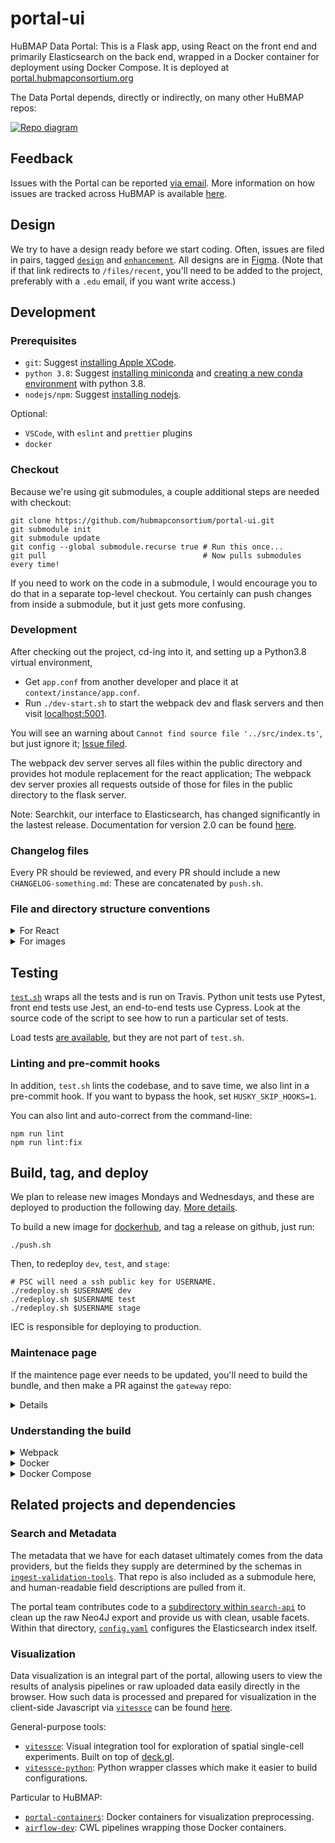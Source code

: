 # portal-ui
HuBMAP Data Portal:
This is a Flask app, using React on the front end and primarily Elasticsearch on the back end,
wrapped in a Docker container for deployment using Docker Compose.
It is deployed at [portal.hubmapconsortium.org](https://portal.hubmapconsortium.org/)

The Data Portal depends, directly or indirectly, on many other HuBMAP repos:

[![Repo diagram](https://docs.google.com/drawings/d/e/2PACX-1vQ1ISVanilVt3vewU6tekVirOxPpTsKMS3zXa8tL0J5JjdT9zS9adgXivm1ZcXxoyC_lctIlHVYhJuI/pub?w=922&amp;h=408)](https://docs.google.com/drawings/d/1q0IvliNTX0Xo9EzHTAoRZ2x1gatG_n0gOoLN7uVMJ4o/edit)

## Feedback

Issues with the Portal can be reported [via email](mailto:help@hubmapconsortium.org).
More information on how issues are tracked across HuBMAP is available
[here](https://portal.hubmapconsortium.org/docs/feedback).

## Design

We try to have a design ready before we start coding.
Often, issues are filed in pairs, tagged [`design`](https://github.com/hubmapconsortium/portal-ui/issues?q=is%3Aissue+is%3Aopen+label%3Adesign)
and [`enhancement`](https://github.com/hubmapconsortium/portal-ui/labels/enhancement).
All designs are in [Figma](https://www.figma.com/files/team/834568130405102661/HuBMAP).
(Note that if that link redirects to `/files/recent`, you'll need to be added to the project, preferably with a `.edu` email, if you want write access.)

## Development

### Prerequisites
- `git`: Suggest [installing Apple XCode](https://developer.apple.com/xcode/).
- `python 3.8`: Suggest [installing miniconda](https://docs.conda.io/en/latest/miniconda.html#macosx-installers) and [creating a new conda environment](https://docs.conda.io/projects/conda/en/latest/user-guide/tasks/manage-environments.html#creating-an-environment-with-commands) with python 3.8.
- `nodejs/npm`: Suggest [installing nodejs](https://nodejs.org/en/).

Optional:
- `VSCode`, with `eslint` and `prettier` plugins
- `docker`

### Checkout

Because we're using git submodules, a couple additional steps are needed with checkout:
```
git clone https://github.com/hubmapconsortium/portal-ui.git
git submodule init
git submodule update
git config --global submodule.recurse true # Run this once...
git pull                                   # Now pulls submodules every time!
```

If you need to work on the code in a submodule, I would encourage you to do that
in a separate top-level checkout. You certainly can push changes from inside
a submodule, but it just gets more confusing.

### Development

After checking out the project, cd-ing into it, and setting up a Python3.8 virtual environment,
- Get `app.conf` from another developer and place it at `context/instance/app.conf`.
- Run `./dev-start.sh` to start the webpack dev and flask servers and then visit [localhost:5001](http://localhost:5001).

You will see an warning about `Cannot find source file '../src/index.ts'`, but just ignore it; [Issue filed](https://github.com/hubmapconsortium/portal-ui/issues/1489).

The webpack dev server serves all files within the public directory and provides hot module replacement for the react application;
The webpack dev server proxies all requests outside of those for files in the public directory to the flask server.

Note: Searchkit, our interface to Elasticsearch, has changed significantly in the lastest release. Documentation for version 2.0 can be found [here](http://searchkit.github.io/searchkit/stable/).

### Changelog files
Every PR should be reviewed, and every PR should include a new `CHANGELOG-something.md`:
These are concatenated by `push.sh`.

### File and directory structure conventions

<details><summary>For React</summary>

- Components with tests or styles should be placed in to their own directory.
- Styles should be placed in `style.*` where the extension is js for styled components or css for stylesheets.
- Tests should be placed in `*.spec.js` where the prefix is the name of the component.
- Each component directory should have an `index.js` which exports the component as default.
- Components which share a common domain can be placed in a directory within components named after the domain.

</details>

<details><summary>For images</summary>

Images should displayed using the `source srcset` attribute. You should prepare four versions of the image starting at its original size and at 75%, 50% and 25% the original image's size preserving its aspect ratio. If available, you should also provide a 2x resolution for higher density screens. For example, to resize images using Mac's Preview you can visit the 'Tools' menu and select 'Adjust Size', from there you can change the image's width while making sure 'Scale Proportionally' and 'Resample Image' are checked. Once ready, each version of the image should be processed with an image optimizer such as ImgOptim.

Finally after processing, the images should be checked into the [`portal-images`](https://github.com/hubmapconsortium/portal-images) submodule.

For the homepage carousel, images should have a 16:9 aspect ratio, a width of at least 1400px, a title, a description, and, if desired, a url to be used for the 'Get Started' button.

</details>

## Testing
[`test.sh`](test.sh) wraps all the tests and is run on Travis.
Python unit tests use Pytest, front end tests use Jest, an end-to-end tests use Cypress.
Look at the source code of the script to see how to run a particular set of tests.

Load tests [are available](end-to-end/artillery/), but they are not part of `test.sh`.

### Linting and pre-commit hooks
In addition, `test.sh` lints the codebase, and to save time, we also lint in a pre-commit hook.
If you want to bypass the hook, set `HUSKY_SKIP_HOOKS=1`.

You can also lint and auto-correct from the command-line:
```
npm run lint
npm run lint:fix
```

## Build, tag, and deploy
We plan to release new images Mondays and Wednesdays, and these are deployed to production the following day. [More details](README-deploy-qa.md#readme).

To build a new image for [dockerhub](https://hub.docker.com/repository/docker/hubmap/portal-ui),
and tag a release on github, just run:
```
./push.sh
```

Then, to redeploy `dev`, `test`, and `stage`:
```
# PSC will need a ssh public key for USERNAME.
./redeploy.sh $USERNAME dev
./redeploy.sh $USERNAME test
./redeploy.sh $USERNAME stage
```

IEC is responsible for deploying to production.

### Maintenace page

If the maintence page ever needs to be updated, you'll need to build the bundle,
and then make a PR against the `gateway` repo:

<details>

```
cd context/
npm run build:maintain
cd ${YOUR_HUBMAP_REPOS}/gateway
git checkout master; git pull
git checkout -b update-portal-ui-maintenance
cp ${YOUR_HUBMAP_REPOS}/portal-ui/context/app/static/js/maintenance/public/* \
   nginx/html/portal-ui-maintenance/
git add .; git commit -m 'Update portal-ui maintenance'
git push --set-upstream origin update-portal-ui-maintenance
```

</details>

### Understanding the build

<details><summary>Webpack</summary>

To view visualizations of the production webpack bundle run `npm run build:analyze`.
The script will generate two files, report.html and stats.html, inside the public directory each showing a different visual representation of the bundle.

</details>

<details><summary>Docker</summary>

To build and run the docker image locally:
```sh
./docker.sh 5001 --follow
```
Our base image is based on [this template](https://github.com/tiangolo/uwsgi-nginx-flask-docker#quick-start-for-bigger-projects-structured-as-a-python-package).

</details>

<details><summary>Docker Compose</summary>

In the deployments, our container is behind a NGINX reverse reproxy;
Here's a [simple demonstration](compose/) of how that works.

</details>

## Related projects and dependencies

### Search and Metadata

The metadata that we have for each dataset ultimately comes from the data providers,
but the fields they supply are determined by the schemas in [`ingest-validation-tools`](https://github.com/hubmapconsortium/ingest-validation-tools#readme).
That repo is also included as a submodule here, and human-readable field descriptions are pulled from it.

The portal team contributes code to a [subdirectory within `search-api`](https://github.com/hubmapconsortium/search-api/tree/master/src/elasticsearch/addl_index_transformations)
to clean up the raw Neo4J export and provide us with clean, usable facets.
Within that directory, [`config.yaml`](https://github.com/hubmapconsortium/search-api/blob/test-release/src/elasticsearch/addl_index_transformations/portal/config.yaml) configures the Elasticsearch index itself.

### Visualization

Data visualization is an integral part of the portal, allowing users to view the results of analysis pipelines or raw uploaded data easily directly in the browser.  How such data is processed and prepared for visualization in the client-side Javascript via [`vitessce`](https://github.com/hubmapconsortium/vitessce) can be found [here](./visualization-docs/README.md).

General-purpose tools:
- [`vitessce`](https://github.com/hubmapconsortium/vitessce): Visual integration tool for exploration of spatial single-cell experiments. Built on top of [deck.gl](https://deck.gl/).
- [`vitessce-python`](https://github.com/vitessce/vitessce-python): Python wrapper classes which make it easier to build configurations.

Particular to HuBMAP:
- [`portal-containers`](https://github.com/hubmapconsortium/portal-containers): Docker containers for visualization preprocessing.
- [`airflow-dev`](https://github.com/hubmapconsortium/airflow-dev): CWL pipelines wrapping those Docker containers.
